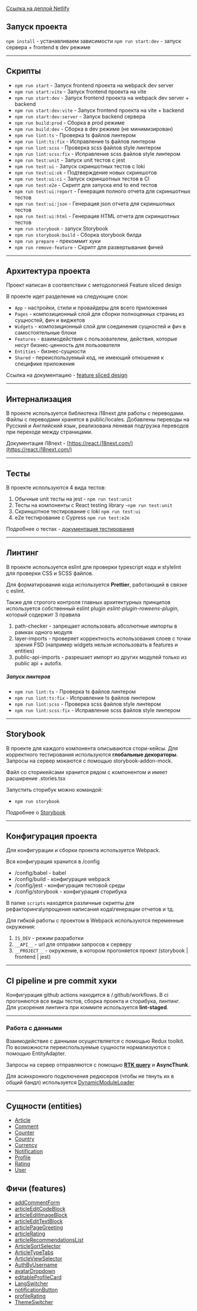 [Ссылка на деплой Netlify](https://stellular-fairy-5ce2cb.netlify.app/)

## Запуск проекта

`npm install` - устанавливаем зависимости
`npm run start:dev` - запуск сервера + frontend в dev режиме

---

## Скрипты

-   `npm run start` - Запуск frontend проекта на webpack dev server
-   `npm run start:vite` - Запуск frontend проекта на vite
-   `npm run start:dev` - Запуск frontend проекта на webpack dev server + backend
-   `npm run start:dev:vite` - Запуск frontend проекта на vite + backend
-   `npm run start:dev:server` - Запуск backend сервера
-   `npm run build:prod` - Сборка в prod режиме
-   `npm run build:dev` - Сборка в dev режиме (не минимизирован)
-   `npm run lint:ts` - Проверка ts файлов линтером
-   `npm run lint:ts:fix` - Исправление ts файлов линтером
-   `npm run lint:scss` - Проверка scss файлов style линтером
-   `npm run lint:scss:fix` - Исправление scss файлов style линтером
-   `npm run test:unit` - Запуск unit тестов с jest
-   `npm run test:ui` - Запуск скриншотных тестов с loki
-   `npm run test:ui:ok` - Подтверждение новых скриншотов
-   `npm run test:ui:ci` - Запуск скриншотных тестов в CI
-   `npm run test:e2e` - Скрипт для запуска end to end тестов
-   `npm run test:ui:report` - Генерация полного отчета для скриншотных тестов
-   `npm run test:ui:json` - Генерация json отчета для скриншотных тестов
-   `npm run test:ui:html` - Генерация HTML отчета для скриншотных тестов
-   `npm run storybook` - запуск Storybook
-   `npm run storybook:build` - Сборка storybook билда
-   `npm run prepare` - прекоммит хуки
-   `npm run remove-feature` - Скрипт для развертывания фичей

---

## Архитектура проекта

Проект написан в соответствии с методологией Feature sliced design

В проекте идет разделение на следующие слои:

-   `App` - настройки, стили и провайдеры для всего приложения
-   `Pages` - композиционный слой для сборки полноценных страниц из сущностей, фич и виджетов
-   `Widgets` - композиционный слой для соединения сущностей и фич в самостоятельные блоки
-   `Features` - взаимодействия с пользователем, действия, которые несут бизнес-ценность для пользователя
-   `Entities` - бизнес-сущности
-   `Shared` - переиспользуемый код, не имеющий отношения к специфике приложения

Ссылка на документацию - [feature sliced design](https://feature-sliced.design/ru/)

---

## Интернализация

В проекте используется библиотека i18next для работы с переводами.
Файлы с переводами хранятся в public/locales.
Добавлены переводы на Русский и Английский язык, реализована ленивая подгрузка переводов при переходе между страницами.

Документация i18next - [https://react.i18next.com/](https://react.i18next.com/)

---

## Тесты

В проекте используются 4 вида тестов:

1. Обычные unit тесты на jest - `npm run test:unit`
2. Тесты на компоненты с React testing library -`npm run test:unit`
3. Скриншотное тестирование с loki `npm run test:ui`
4. e2e тестирование с Cypress `npm run test:e2e`

Подробнее о тестах - [документация тестирования](/docs/tests.md)

---

## Линтинг

В проекте используется eslint для проверки typescript кода и stylelint для проверки CSS и SCSS файлов.

Для форматирования кода используется **Prettier**, работающий в связке с eslint.

Также для строгого контроля главных архитектурных принципов
используется собственный eslint plugin _eslint-plugin-roweens-plugin_,
который содержит 3 правила

1. path-checker - запрещает использовать абсолютные импорты в рамках одного модуля
2. layer-imports - проверяет корректность использования слоев с точки зрения FSD
   (например widgets нельзя использовать в features и entities)
3. public-api-imports - разрешает импорт из других модулей только из public api + autofix.

##### Запуск линтеров

-   `npm run lint:ts` - Проверка ts файлов линтером
-   `npm run lint:ts:fix` - Исправление ts файлов линтером
-   `npm run lint:scss` - Проверка scss файлов style линтером
-   `npm run lint:scss:fix` - Исправление scss файлов style линтером

---

## Storybook

В проекте для каждого компонента описываются стори-кейсы.
Для корректного тестирования используются **глобальные декораторы**.
Запросы на сервер мокаются с помощью storybook-addon-mock.

Файл со сторикейсами хранится рядом с компонентом и имеет расширение .stories.tsx

Запустить сторибук можно командой:

-   `npm run storybook`

Подробнее о [Storybook](/docs/storybook.md)

---

## Конфигурация проекта

Для конфигурации и сборки проекта используется Webpack.

Вся конфигурация хранится в /config

-   /config/babel - babel
-   /config/build - конфигурация webpack
-   /config/jest - конфигурация тестовой среды
-   /config/storybook - конфигурация сторибука

В папке `scripts` находятся различные скрипты для рефакторинга\упрощения написания кода\генерации отчетов и тд.

Для гибкой работы с проектом в Webpack используются переменные окружения:

1. `IS_DEV` - режим разработки
2. `__API__` - url для отправки запросов к серверу
3. `__PROJECT__` - окружение, в котором прогоняется проект (storybook | frontend | jest)

---

## CI pipeline и pre commit хуки

Конфигурация github actions находится в /.github/workflows.
В ci прогоняются все виды тестов, сборка проекта и сторибука, линтинг.
Для ускорения линтинга при коммите используется **lint-staged**.

---

### Работа с данными

Взаимодействие с данными осуществляется с помощью Redux toolkit.
По возможности переиспользуемые сущности нормализуются с помощью EntityAdapter.

Запросы на сервер отправляются с помощью **[RTK query](/src/shared/api/rtkApi.ts)** и **AsyncThunk**.

Для асинхронного подключения редюсеров (чтобы не тянуть их в общий бандл) используется
[DynamicModuleLoader](/src/shared/lib/components/DynamicModuleLoader/DynamicModuleLoader.tsx)

---

## Сущности (entities)

-   [Article](/src/entities/Article/README.md)
-   [Comment](/src/entities/Comment/README.md)
-   [Counter](/src/entities/Counter/README.md)
-   [Country](/src/entities/Country/README.md)
-   [Currency](/src/entities/Currency/README.md)
-   [Notification](/src/entities/Notification/README.md)
-   [Profile](/src/entities/Profile/README.md)
-   [Rating](/src/entities/Rating/README.md)
-   [User](/src/entities/User/README.md)

## Фичи (features)

-   [addCommentForm](/src/features/addCommentForm/README.md)
-   [articleEditCodeBlock](/src/features/articleEditCodeBlock/README.md)
-   [articleEditImageBlock](/src/features/articleEditImageBlock/README.md)
-   [articleEditTextBlock](/src/features/articleEditTextBlock/README.md)
-   [articlePageGreeting](/src/features/articlePageGreeting/README.md)
-   [articleRating](/src/features/articleRating/README.md)
-   [articleRecommendationsList](/src/features/articleRecommendationsList/README.md)
-   [ArticleSortSelector](/src/features/ArticleSortSelector/README.md)
-   [ArticleTypeTabs](/src/features/ArticleTypeTabs/README.md)
-   [ArticleViewSelector](/src/features/ArticleViewSelector/README.md)
-   [AuthByUsername](/src/features/AuthByUsername/README.md)
-   [avatarDropdown](/src/features/avatarDropdown/README.md)
-   [editableProfileCard](/src/features/editableProfileCard/README.md)
-   [LangSwitcher](/src/features/LangSwitcher/README.md)
-   [notificationButton](/src/features/notificationButton/README.md)
-   [profileRating](/src/features/profileRating/README.md)
-   [ThemeSwitcher](/src/features/ThemeSwitcher/README.md)
